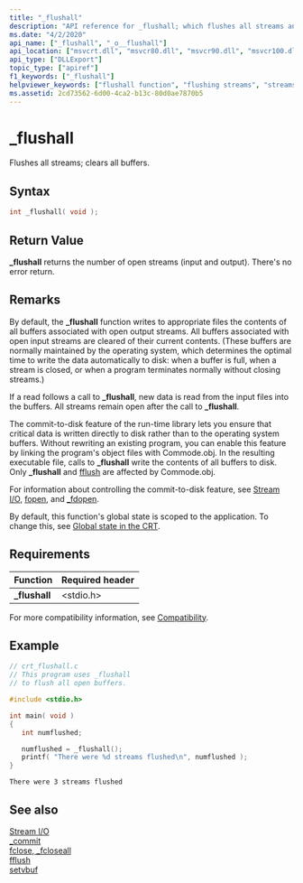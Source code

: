 ```yaml
---
title: "_flushall"
description: "API reference for _flushall; which flushes all streams and clears all buffers."
ms.date: "4/2/2020"
api_name: ["_flushall", "_o__flushall"]
api_location: ["msvcrt.dll", "msvcr80.dll", "msvcr90.dll", "msvcr100.dll", "msvcr100_clr0400.dll", "msvcr110.dll", "msvcr110_clr0400.dll", "msvcr120.dll", "msvcr120_clr0400.dll", "ucrtbase.dll", "api-ms-win-crt-stdio-l1-1-0.dll", "api-ms-win-crt-private-l1-1-0.dll"]
api_type: ["DLLExport"]
topic_type: ["apiref"]
f1_keywords: ["_flushall"]
helpviewer_keywords: ["flushall function", "flushing streams", "streams, flushing", "_flushall function"]
ms.assetid: 2cd73562-6d00-4ca2-b13c-80d0ae7870b5
---
```

# _flushall

Flushes all streams; clears all buffers.

## Syntax

```C
int _flushall( void );
```

## Return Value

**_flushall** returns the number of open streams (input and output). There's no error return.

## Remarks

By default, the **_flushall** function writes to appropriate files the contents of all buffers associated with open output streams. All buffers associated with open input streams are cleared of their current contents. (These buffers are normally maintained by the operating system, which determines the optimal time to write the data automatically to disk: when a buffer is full, when a stream is closed, or when a program terminates normally without closing streams.)

If a read follows a call to **_flushall**, new data is read from the input files into the buffers. All streams remain open after the call to **_flushall**.

The commit-to-disk feature of the run-time library lets you ensure that critical data is written directly to disk rather than to the operating system buffers. Without rewriting an existing program, you can enable this feature by linking the program's object files with Commode.obj. In the resulting executable file, calls to **_flushall** write the contents of all buffers to disk. Only **_flushall** and [fflush](fflush.md) are affected by Commode.obj.

For information about controlling the commit-to-disk feature, see [Stream I/O](../../c-runtime-library/stream-i-o.md), [fopen](fopen-wfopen.md), and [_fdopen](fdopen-wfdopen.md).

By default, this function's global state is scoped to the application. To change this, see [Global state in the CRT](../global-state.md).

## Requirements

|Function|Required header|
|--------------|---------------------|
|**_flushall**|\<stdio.h>|

For more compatibility information, see [Compatibility](../../c-runtime-library/compatibility.md).

## Example

```C
// crt_flushall.c
// This program uses _flushall
// to flush all open buffers.

#include <stdio.h>

int main( void )
{
   int numflushed;

   numflushed = _flushall();
   printf( "There were %d streams flushed\n", numflushed );
}
```

```Output
There were 3 streams flushed
```

## See also

[Stream I/O](../../c-runtime-library/stream-i-o.md)<br/>
[_commit](commit.md)<br/>
[fclose, _fcloseall](fclose-fcloseall.md)<br/>
[fflush](fflush.md)<br/>
[setvbuf](setvbuf.md)<br/>
